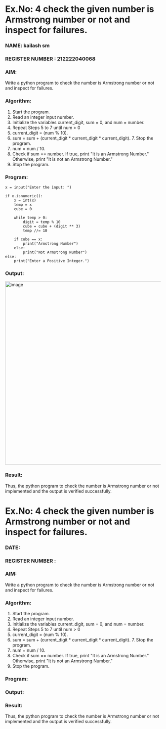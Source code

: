 # Ex.No: 4 check the given number is Armstrong number or not and inspect for failures.
### NAME: kailash sm                                                                          
### REGISTER NUMBER : 212222040068
### AIM: 
Write a python program to check the number is Armstrong number or not and inspect for failures.

### Algorithm:
1.  Start the program.
2.	Read an integer input number.
3.	Initialize the variables current_digit, sum = 0, and num = number.
4.	Repeat Steps 5 to 7 until num > 0
5.	current_digit = (num % 10).
6.	sum = sum + (current_digit * current_digit * current_digit). 7. Stop the program.
7.	num = num / 10.
8.	Check if sum == number. If true, print "It is an Armstrong Number." Otherwise, print "It is not an Armstrong Number."
9.	Stop the program.

### Program:

```
x = input("Enter the input: ")

if x.isnumeric(): 
    x = int(x)
    temp = x
    cube = 0

    while temp > 0: 
        digit = temp % 10
        cube = cube + (digit ** 3)
        temp //= 10

    if cube == x: 
        print("Armstrong Number")
    else: 
        print("Not Armstrong Number")
else: 
    print("Enter a Positive Integer.")
```

### Output:
<img width="1170" height="593" alt="image" src="https://github.com/user-attachments/assets/b4a496f4-9d25-447a-a325-1bc1c7b6af59" />






### Result:
Thus, the python program to check the number is Armstrong number or not implemented and the output is verified successfully.
# Ex.No: 4 check the given number is Armstrong number or not and inspect for failures.
### DATE:                                                                            
### REGISTER NUMBER : 
### AIM: 
Write a python program to check the number is Armstrong number or not and inspect for failures.

### Algorithm:
1.  Start the program.
2.	Read an integer input number.
3.	Initialize the variables current_digit, sum = 0, and num = number.
4.	Repeat Steps 5 to 7 until num > 0
5.	current_digit = (num % 10).
6.	sum = sum + (current_digit * current_digit * current_digit). 7. Stop the program.
7.	num = num / 10.
8.	Check if sum == number. If true, print "It is an Armstrong Number." Otherwise, print "It is not an Armstrong Number."
9.	Stop the program.

### Program:













### Output:






### Result:
Thus, the python program to check the number is Armstrong number or not implemented and the output is verified successfully.


